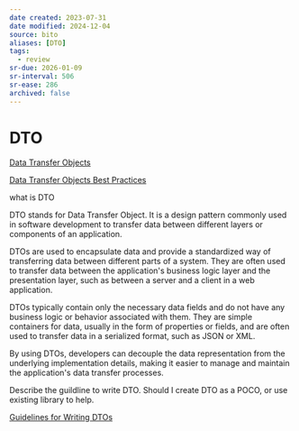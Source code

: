 ```yaml
---
date created: 2023-07-31
date modified: 2024-12-04
source: bito
aliases: [DTO]
tags:
  - review
sr-due: 2026-01-09
sr-interval: 506
sr-ease: 286
archived: false
---
```


# DTO

[Data Transfer Objects](https://docs.abp.io/en/abp/latest/Data-Transfer-Objects)

[Data Transfer Objects Best Practices](../../Node/Data%20Transfer%20Objects%20Best%20Practices.md)

what is DTO

DTO stands for Data Transfer Object. It is a design pattern commonly used in software development to transfer data between different layers or components of an application. 

DTOs are used to encapsulate data and provide a standardized way of transferring data between different parts of a system. They are often used to transfer data between the application's business logic layer and the presentation layer, such as between a server and a client in a web application.

DTOs typically contain only the necessary data fields and do not have any business logic or behavior associated with them. They are simple containers for data, usually in the form of properties or fields, and are often used to transfer data in a serialized format, such as JSON or XML.

By using DTOs, developers can decouple the data representation from the underlying implementation details, making it easier to manage and maintain the application's data transfer processes.

Describe the guildline to write DTO.
Should I create DTO as a POCO, or use existing library to help.

[Guidelines for Writing DTOs](Node/Guidelines%20for%20Writing%20DTOs.md)
